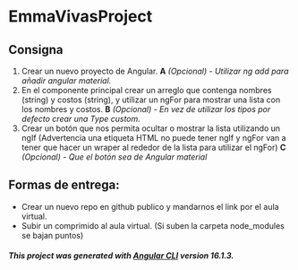 # EmmaVivasProject

## Consigna

1. Crear un nuevo proyecto de Angular. **A** _(Opcional) - Utilizar ng add para añadir angular material._
1. En el componente principal crear un arreglo que contenga nombres (string) y costos (string), y utilizar un ngFor para mostrar una lista con los nombres y costos. **B** _(Opcional) - En vez de utilizar los tipos por defecto crear una Type custom._
1. Crear un botón que nos permita ocultar o mostrar la lista utilizando un ngIf (Advertencia una etiqueta HTML no puede tener ngIf y ngFor van a tener que hacer un wraper al rededor de la lista para utilizar el ngFor)
 **C** _(Opcional) - Que el botón sea de Angular material_

## Formas de entrega:
* Crear un nuevo repo en github publico y mandarnos el link por el aula virtual.
* Subir un comprimido al aula virtual. (Si suben la carpeta node_modules se bajan puntos)


##### This project was generated with [Angular CLI](https://github.com/angular/angular-cli) version 16.1.3.